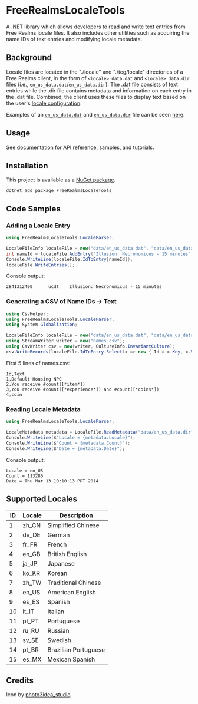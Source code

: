 # FreeRealmsLocaleTools

A .NET library which allows developers to read and write text entries
from Free Realms locale files. It also includes other utilities such as
acquiring the name IDs of text entries and modifying locale metadata.

## Background

Locale files are located in the "./locale" and "./tcg/locale" directories of a
Free Realms client, in the form of `<locale>_data.dat` and `<locale>_data.dir`
files (i.e., `en_us_data.dat`/`en_us_data.dir`). The .dat file consists of text
entries while the .dir file contains metadata and information on each entry in
the .dat file. Combined, the client uses these files to display text based on
the user's [locale configuration](#supported-locales).

Examples of an [`en_us_data.dat`](https://raw.githubusercontent.com/Udaya-X2/FreeRealmsLocaleTools/refs/heads/main/test/FreeRealmsLocaleTools.Tests/data/en_us_data.dat) and [`en_us_data.dir`](https://raw.githubusercontent.com/Udaya-X2/FreeRealmsLocaleTools/refs/heads/main/test/FreeRealmsLocaleTools.Tests/data/en_us_data.dir) file can be seen [here](https://github.com/Udaya-X2/FreeRealmsLocaleTools/tree/main/test/FreeRealmsLocaleTools.Tests/data).

## Usage

See [documentation](https://udaya-x2.github.io/FreeRealmsLocaleTools) for
API reference, samples, and tutorials.

## Installation

This project is available as a [NuGet package](https://www.nuget.org/packages/FreeRealmsLocaleTools).

```
dotnet add package FreeRealmsLocaleTools
```

## Code Samples

### Adding a Locale Entry

```cs
using FreeRealmsLocaleTools.LocaleParser;

LocaleFileInfo localeFile = new("data/en_us_data.dat", "data/en_us_data.dir");
int nameId = localeFile.AddEntry("Illusion: Necronomicus - 15 minutes");
Console.WriteLine(localeFile.IdToEntry[nameId]);
localeFile.WriteEntries();
```

Console output:

```
2841312400      ucdt    Illusion: Necronomicus - 15 minutes
```

### Generating a CSV of Name IDs -> Text

```cs
using CsvHelper;
using FreeRealmsLocaleTools.LocaleParser;
using System.Globalization;

LocaleFileInfo localeFile = new("data/en_us_data.dat", "data/en_us_data.dir");
using StreamWriter writer = new("names.csv");
using CsvWriter csv = new(writer, CultureInfo.InvariantCulture);
csv.WriteRecords(localeFile.IdToEntry.Select(x => new { Id = x.Key, x.Value.Text }));
```

First 5 lines of names.csv:

```
Id,Text
1,Default Housing NPC
2,You receive #count([*item*])
3,You receive #count([*experience*]) and #count([*coins*])
4,coin
```

### Reading Locale Metadata

```cs
using FreeRealmsLocaleTools.LocaleParser;

LocaleMetadata metadata = LocaleFile.ReadMetadata("data/en_us_data.dir");
Console.WriteLine($"Locale = {metadata.Locale}");
Console.WriteLine($"Count = {metadata.Count}");
Console.WriteLine($"Date = {metadata.Date}");
```

Console output:

```
Locale = en_US
Count = 113286
Date = Thu Mar 13 10:10:13 PDT 2014
```

## Supported Locales

| ID | Locale | Description          |
|----|--------|----------------------|
| 1  | zh_CN  | Simplified Chinese   |
| 2  | de_DE  | German               |
| 3  | fr_FR  | French               |
| 4  | en_GB  | British English      |
| 5  | ja_JP  | Japanese             |
| 6  | ko_KR  | Korean               |
| 7  | zh_TW  | Traditional Chinese  |
| 8  | en_US  | American English     |
| 9  | es_ES  | Spanish              |
| 10 | it_IT  | Italian              |
| 11 | pt_PT  | Portuguese           |
| 12 | ru_RU  | Russian              |
| 13 | sv_SE  | Swedish              |
| 14 | pt_BR  | Brazilian Portuguese |
| 15 | es_MX  | Mexican Spanish      |

## Credits

Icon by <a href="https://www.freepik.com/icon/languages_4983962">photo3idea_studio</a>.
